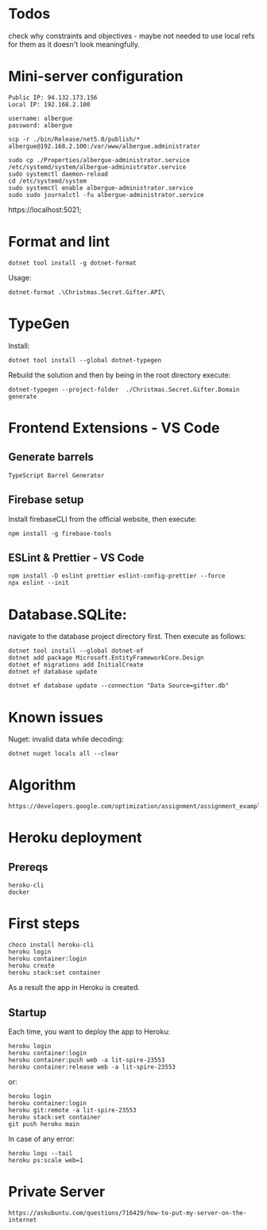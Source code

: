 # Todos
check why constraints and objectives - maybe not needed to use 
local refs for them as it doesn't look meaningfully.

# Mini-server configuration
```
Public IP: 94.132.173.156
Local IP: 192.168.2.100

username: albergue
password: albergue 
```

```
scp -r ./bin/Release/net5.0/publish/* albergue@192.168.2.100:/var/www/albergue.administrator

sudo cp ./Properties/albergue-administrator.service /etc/systemd/system/albergue-administrator.service
sudo systemctl daemon-reload
cd /etc/systemd/system
sudo systemctl enable albergue-administrator.service
sudo sudo journalctl -fu albergue-administrator.service

```

https://localhost:5021;

# Format and lint
```
dotnet tool install -g dotnet-format
```
Usage:
```
dotnet-format .\Christmas.Secret.Gifter.API\
```

# TypeGen
Install:
```
dotnet tool install --global dotnet-typegen
```
Rebuild the solution and then by being in the root directory execute:
```
dotnet-typegen --project-folder  ./Christmas.Secret.Gifter.Domain generate
```
# Frontend Extensions - VS Code
## Generate barrels
```
TypeScript Barrel Generator
```
## Firebase setup
Install firebaseCLI from the official website, then execute:
```
npm install -g firebase-tools
```
## ESLint & Prettier - VS Code
```
npm install -D eslint prettier eslint-config-prettier --force
npx eslint --init
```

# Database.SQLite:
navigate to the database project directory first.
Then execute as follows:
```
dotnet tool install --global dotnet-ef
dotnet add package Microsoft.EntityFrameworkCore.Design
dotnet ef migrations add InitialCreate
dotnet ef database update

dotnet ef database update --connection "Data Source=gifter.db"
```

# Known issues
Nuget: invalid data while decoding:
```
dotnet nuget locals all --clear
```

# Algorithm
```
https://developers.google.com/optimization/assignment/assignment_example
```

# Heroku deployment
## Prereqs
```
heroku-cli
docker
```
# First steps
```
choco install heroku-cli
heroku login
heroku container:login
heroku create
heroku stack:set container
```
As a result the app in Heroku is created.
## Startup
Each time, you want to deploy the app to Heroku:
```
heroku login
heroku container:login
heroku container:push web -a lit-spire-23553
heroku container:release web -a lit-spire-23553
```
or:
```
heroku login
heroku container:login
heroku git:remote -a lit-spire-23553
heroku stack:set container
git push heroku main
```
In case of any error:
```
heroku logs --tail
heroku ps:scale web=1
```

# Private Server
```
https://askubuntu.com/questions/716429/how-to-put-my-server-on-the-internet
```
